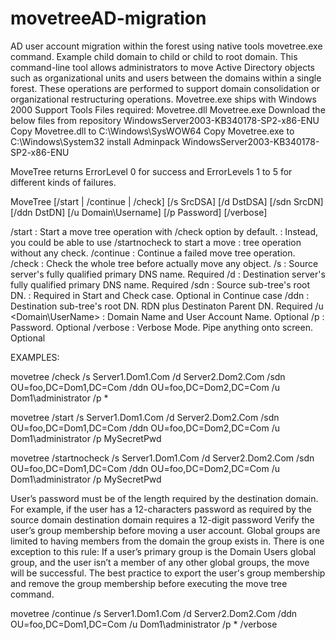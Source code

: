 # movetreeAD-migration
AD user account migration within the forest using native tools movetree.exe command. Example child domain to child or child to root domain.
This command-line tool allows administrators to move Active Directory objects such as organizational units and users between the domains within a single forest. These operations are performed to support domain consolidation or organizational restructuring operations.
Movetree.exe ships with Windows 2000 Support Tools
Files required:
Movetree.dll
Movetree.exe
Download the below files from repository 
WindowsServer2003-KB340178-SP2-x86-ENU
Copy Movetree.dll to C:\Windows\SysWOW64
Copy Movetree.exe to C:\Windows\System32
install Adminpack WindowsServer2003-KB340178-SP2-x86-ENU

MoveTree returns ErrorLevel 0 for success and ErrorLevels 1 to 5 for different kinds of failures.

MoveTree [/start | /continue | /check] [/s SrcDSA] [/d DstDSA]
         [/sdn SrcDN] [/ddn DstDN] [/u Domain\Username] [/p Password] [/verbose]

  /start        : Start a move tree operation with /check option by default.
                : Instead, you could be able to use /startnocheck to start a move
                : tree operation without any check.
  /continue     : Continue a failed move tree operation.
  /check        : Check the whole tree before actually move any object.
  /s <SrcDSA>   : Source server's fully qualified primary DNS name. Required
  /d <DstDSA>   : Destination server's fully qualified primary DNS name. Required
  /sdn <SrcDN>  : Source sub-tree's root DN.
                : Required in Start and Check case. Optional in Continue case
  /ddn <DstDN>  : Destination sub-tree's root DN. RDN plus Destinaton Parent DN. Required
  /u <Domain\UserName>  : Domain Name and User Account Name. Optional
  /p <Password> : Password. Optional
  /verbose      : Verbose Mode. Pipe anything onto screen. Optional

EXAMPLES:

  movetree /check /s Server1.Dom1.Com /d Server2.Dom2.Com /sdn OU=foo,DC=Dom1,DC=Com
           /ddn OU=foo,DC=Dom2,DC=Com /u Dom1\administrator /p *

  movetree /start /s Server1.Dom1.Com /d Server2.Dom2.Com /sdn OU=foo,DC=Dom1,DC=Com
  /ddn OU=foo,DC=Dom2,DC=Com /u Dom1\administrator /p MySecretPwd

  movetree /startnocheck /s Server1.Dom1.Com /d Server2.Dom2.Com /sdn OU=foo,DC=Dom1,DC=Com
           /ddn OU=foo,DC=Dom2,DC=Com /u Dom1\administrator /p MySecretPwd

   User’s password must be of the length required by the destination domain. For example, if the user has a 12-characters password as required by the source domain destination domain requires a 12-digit password
   Verify the user’s group membership before moving a user account. Global groups are limited to having members from the domain the group exists in.
   There is one exception to this rule: If a user’s primary group is the Domain Users global group, and the user isn’t a member of any other global groups, the move will be successful. 
   The best practice to export the user's group membership and remove the group membership before executing the move tree command.
   

  movetree /continue /s Server1.Dom1.Com /d Server2.Dom2.Com /ddn OU=foo,DC=Dom1,DC=Com
           /u Dom1\administrator /p * /verbose
